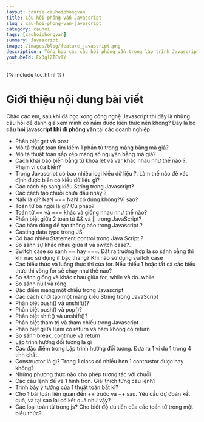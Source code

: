 ```yaml
---
layout: course-cauhoiphongvan
title: Câu hỏi phỏng vấn Javascript 
slug : cau-hoi-phong-van-javascript
category: cauhoi
tags: [cauhoiphongvan]
summery: Javascript
image: /images/blog/feature_javascript.png
description : Tổng hợp các câu hỏi phỏng vấn trong lập trình Javascript
youtubeId: Ex3glZTCvlY
---
```


{% include toc.html %}

# **Giới thiệu nội dung bài viết**

Chào các em, sau khi đã học xong công nghệ Javascript thì đây là những câu hỏi để đánh giá xem mình có nắm được kiến thức nền không? Đây là bộ <b>câu hỏi javascript khi đi phỏng vấn </b> tại các doanh nghiệp

- Phân biệt get và post
- Mô tả thuật toán tìm kiếm 1 phần tử trong mảng bằng mã giả?
- Mô tả thuật toán sắp xếp mảng số nguyên bằng mã giả?
- Cách khai báo biến bằng từ khóa let và var khác nhau như thế nào ?. Phạm vi của biến?
- Trong Javascript có bao nhiêu loại kiểu dữ liệu ?. Làm thế nào để xác định được biến có kiểu dữ liệu gì?
- Các cách ép sang kiểu String trong Javascript?
- Các cách tạo chuỗi chứa dấu nháy ?
- NaN là gì? NaN === NaN có đúng không?Vì sao?
- Toán tử ba ngôi là gì? Cú pháp?
- Toán tử == và === khác và giống nhau như thế nào?
- Phân biệt giữa 2 toán tử && và || trong JavaScript?
- Các hàm dùng để tạo thông báo trong Javascript ?
- Casting data type trong JS
- Có bao nhiêu Statement control trong Java Script  ?
- So sánh sự khác nhau giữa if và switch case?. 
- Switch case so sánh == hay ===. Đặt ra trường hợp là so sánh bằng thì khi nào sử dụng if bậc thang? Khi nào sử dụng switch case
- Các biểu thức và luồng thực thi của for. Nếu thiếu 1 hoặc tất cả các biểu thức thì vòng for sẽ chạy như thế nào?
- So sánh giống và khác nhau giữa for, while và do..while
- So sánh null và rỗng
- Đặc điểm mảng một chiều trong Javascript
- Các cách khởi tạo một mảng kiểu String trong JavaScript
- Phân biệt push() và unshift()?
- Phân biệt push() và pop()?
- Phân biệt shift() và unshift()?
- Phân biệt tham trị và tham chiếu trong Javascript
- Phân biệt giữa Hàm có return và hàm không có return
- So sánh break, continue và return
- Lập trình hướng đối tượng là gì
- Các đặc điểm trong Lập trình hướng đối tượng. Đưa ra 1 ví dụ 1 trong 4 tính chất.
- Constructor là gì? Trong 1 class có nhiều hơn 1 contrustor được hay không?
- Những phương thức nào cho phép tương tác với chuỗi
- Các câu lệnh để vẽ 1 hình tròn. Giải thích từng câu lệnh?
- Trình bày ý tưởng của 1 thuật toán bất kì?
- Cho 1 bài toán liên quan đến ++ trước và ++ sau. Yêu cầu dự đoán kết quả, và tại sao lại có kết quả như vậy?
- Các loại toán tử trong js? Cho biết độ ưu  tiên của các toán tử trong một biểu thức?






